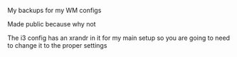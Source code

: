 My backups for my WM configs

Made public because why not

The i3 config has an xrandr in it for my main setup so you are going to need to change it to the proper settings
